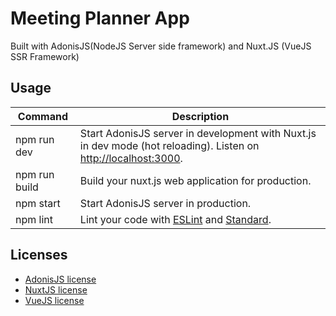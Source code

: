 # Meeting Planner App
Built with AdonisJS(NodeJS Server side framework) and Nuxt.JS (VueJS SSR Framework)

## Usage

| Command | Description |
|---------|-------------|
| npm run dev | Start AdonisJS server in development with Nuxt.js in dev mode (hot reloading). Listen on [http://localhost:3000](http://localhost:3000). |
| npm run build | Build your nuxt.js web application for production. |
| npm start | Start AdonisJS server in production. |
| npm lint | Lint your code with [ESLint](http://eslint.org) and [Standard](http://standardjs.com). |

## Licenses

- [AdonisJS license](https://github.com/adonisjs/adonis-framework/blob/develop/LICENSE.txt)
- [NuxtJS license](https://github.com/nuxt/nuxt.js/blob/master/LICENSE.md)
- [VueJS license](https://github.com/vuejs/vue/blob/master/LICENSE)

